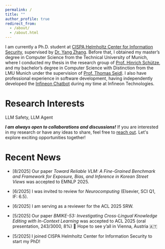 ```yaml
---
permalink: /
title: ""
author_profile: true
redirect_from: 
  - /about/
  - /about.html
---
```


I am currently a Ph.D. student at [CISPA Helmholtz Center for Information Security](https://cispa.de), supervised by [Dr. Yang Zhang](https://yangzhangalmo.github.io/). Before that, I obtained my master’s degree in Computer Science from the Technical University of Munich, where I conducted my thesis in the research group of [Prof. Hinrich Schütze](https://scholar.google.com/citations?user=qIL9dWUAAAAJ&hl=en), and my bachelor’s degree in Computer Science with Distinction from the LMU Munich under the supervision of [Prof. Thomas Seidl](https://www.dbs.ifi.lmu.de/cms/personen/professoren/seidl/index.html). I also have professional experience in software development, having independently developed the [Infineon Chatbot](https://chatbot.infineon.com/) during my time at Infineon Technologies.

Research Interests
======
LLM Safety, LLM Agent

***I am always open to collaborations and discussions!*** If you are interested in my research or have any ideas to share, feel free to [reach out](mailto:bo.shao@cispa.de). Let's explore exciting opportunities together!

Recent News
======

 - [8/2025] Our paper *Toward Reliable VLM: A Fine-Grained Benchmark and Framework for Exposure, Bias, and Inference in Korean Street Views* was accepted to EMNLP 2025.

 - [6/2025] I was invited to review for *Neurocomputing* (Elsevier, SCI Q1, IF: 6.5).

 - [6/2025] I am serving as a reviewer for the ACL 2025 SRW.

 - [5/2025] Our paper *BMIKE-53: Investigating Cross-Lingual Knowledge Editing with In-Context Learning* was accepted to ACL 2025 (oral presentation, 243/3000, 8%) 🌴 Hope to see y’all in Vienna, Austria 🇦🇹

 - [5/2025] I joined CISPA Helmholtz Center for Information Security to start my PhD!



